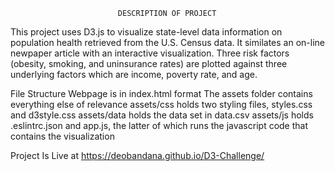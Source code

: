                             DESCRIPTION OF PROJECT



This project uses D3.js to visualize state-level data information on population health retrieved from the U.S. Census data. It similates an on-line newpaper article with an interactive visualization. Three risk factors (obesity, smoking, and uninsurance rates) are plotted against three underlying factors which are income, poverty rate, and age.

File Structure
Webpage is in index.html format
The assets folder contains everything else of relevance
assets/css holds two styling files, styles.css and d3style.css
assets/data holds the data set in data.csv
assets/js holds .eslintrc.json and app.js, the latter of which runs the javascript code that contains the visualization

Project Is Live at https://deobandana.github.io/D3-Challenge/